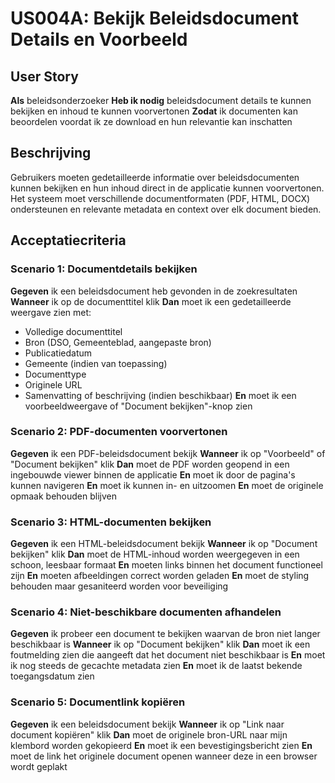 # US004A: Bekijk Beleidsdocument Details en Voorbeeld

## User Story

**Als** beleidsonderzoeker
**Heb ik nodig** beleidsdocument details te kunnen bekijken en inhoud te kunnen voorvertonen
**Zodat** ik documenten kan beoordelen voordat ik ze download en hun relevantie kan inschatten

## Beschrijving

Gebruikers moeten gedetailleerde informatie over beleidsdocumenten kunnen bekijken en hun inhoud direct in de applicatie kunnen voorvertonen. Het systeem moet verschillende documentformaten (PDF, HTML, DOCX) ondersteunen en relevante metadata en context over elk document bieden.

## Acceptatiecriteria

### Scenario 1: Documentdetails bekijken

**Gegeven** ik een beleidsdocument heb gevonden in de zoekresultaten
**Wanneer** ik op de documenttitel klik
**Dan** moet ik een gedetailleerde weergave zien met:
- Volledige documenttitel
- Bron (DSO, Gemeenteblad, aangepaste bron)
- Publicatiedatum
- Gemeente (indien van toepassing)
- Documenttype
- Originele URL
- Samenvatting of beschrijving (indien beschikbaar)
**En** moet ik een voorbeeldweergave of "Document bekijken"-knop zien

### Scenario 2: PDF-documenten voorvertonen

**Gegeven** ik een PDF-beleidsdocument bekijk
**Wanneer** ik op "Voorbeeld" of "Document bekijken" klik
**Dan** moet de PDF worden geopend in een ingebouwde viewer binnen de applicatie
**En** moet ik door de pagina's kunnen navigeren
**En** moet ik kunnen in- en uitzoomen
**En** moet de originele opmaak behouden blijven

### Scenario 3: HTML-documenten bekijken

**Gegeven** ik een HTML-beleidsdocument bekijk
**Wanneer** ik op "Document bekijken" klik
**Dan** moet de HTML-inhoud worden weergegeven in een schoon, leesbaar formaat
**En** moeten links binnen het document functioneel zijn
**En** moeten afbeeldingen correct worden geladen
**En** moet de styling behouden maar gesaniteerd worden voor beveiliging

### Scenario 4: Niet-beschikbare documenten afhandelen

**Gegeven** ik probeer een document te bekijken waarvan de bron niet langer beschikbaar is
**Wanneer** ik op "Document bekijken" klik
**Dan** moet ik een foutmelding zien die aangeeft dat het document niet beschikbaar is
**En** moet ik nog steeds de gecachte metadata zien
**En** moet ik de laatst bekende toegangsdatum zien

### Scenario 5: Documentlink kopiëren

**Gegeven** ik een beleidsdocument bekijk
**Wanneer** ik op "Link naar document kopiëren" klik
**Dan** moet de originele bron-URL naar mijn klembord worden gekopieerd
**En** moet ik een bevestigingsbericht zien
**En** moet de link het originele document openen wanneer deze in een browser wordt geplakt
